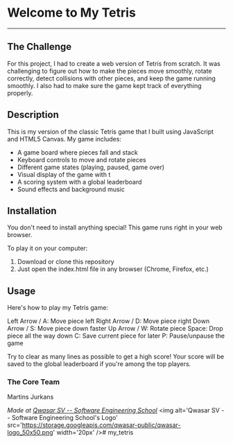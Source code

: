 # Welcome to My Tetris
***

## The Challenge
For this project, I had to create a web version of Tetris from scratch. It was challenging to figure out how to make the pieces move smoothly, rotate correctly, detect collisions with other pieces, and keep the game running smoothly. I also had to make sure the game kept track of everything properly.

## Description
This is my version of the classic Tetris game that I built using JavaScript and HTML5 Canvas. My game includes:
- A game board where pieces fall and stack
- Keyboard controls to move and rotate pieces
- Different game states (playing, paused, game over)
- Visual display of the game with t
- A scoring system with a global leaderboard
- Sound effects and background music

## Installation
You don't need to install anything special! This game runs right in your web browser.

To play it on your computer:
1. Download or clone this repository
2. Just open the index.html file in any browser (Chrome, Firefox, etc.)

## Usage
Here's how to play my Tetris game:

Left Arrow / A: Move piece left
Right Arrow / D: Move piece right
Down Arrow / S: Move piece down faster
Up Arrow / W: Rotate piece
Space: Drop piece all the way down
C: Save current piece for later
P: Pause/unpause the game

Try to clear as many lines as possible to get a high score! Your score will be saved to the global leaderboard if you're among the top players.

### The Core Team
Martins Jurkans

<span><i>Made at <a href='https://qwasar.io'>Qwasar SV -- Software Engineering School</a></i></span>
<span><img alt='Qwasar SV -- Software Engineering School's Logo' src='https://storage.googleapis.com/qwasar-public/qwasar-logo_50x50.png' width='20px' /></span>#   m y _ t e t r i s 
 
 